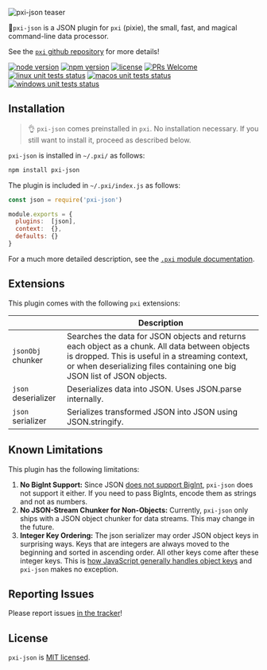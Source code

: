 ![pxi-json teaser][teaser]

🧚`pxi-json` is a JSON plugin for `pxi` (pixie), the small, fast, and magical command-line data processor.

See the [`pxi` github repository][pxi] for more details!

[![node version][shield-node]][node]
[![npm version][shield-npm]][npm-package]
[![license][shield-license]][license]
[![PRs Welcome][shield-prs]][contribute]
[![linux unit tests status][shield-unit-tests-linux]][actions]
[![macos unit tests status][shield-unit-tests-macos]][actions]
[![windows unit tests status][shield-unit-tests-windows]][actions]

## Installation

> :ok_hand: `pxi-json` comes preinstalled in `pxi`.
> No installation necessary.
> If you still want to install it, proceed as described below.

`pxi-json` is installed in `~/.pxi/` as follows:

```bash
npm install pxi-json
```

The plugin is included in `~/.pxi/index.js` as follows:

```js
const json = require('pxi-json')

module.exports = {
  plugins:  [json],
  context:  {},
  defaults: {}
}
```

For a much more detailed description, see the [`.pxi` module documentation][pxi-module].

## Extensions

This plugin comes with the following `pxi` extensions:

|                     | Description                                                                                                                                                                                                                  |
|---------------------|------------------------------------------------------------------------------------------------------------------------------------------------------------------------------------------------------------------------------|
| `jsonObj` chunker   | Searches the data for JSON objects and returns each object as a chunk. All data between objects is dropped. This is useful in a streaming context, or when deserializing files containing one big JSON list of JSON objects. |
| `json` deserializer | Deserializes data into JSON. Uses JSON.parse internally.                                                                                                                                                                     |
| `json` serializer   | Serializes transformed JSON into JSON using JSON.stringify.                                                                                                                                                                  |

## Known Limitations

This plugin has the following limitations:

1.  **No BigInt Support:**
    Since JSON [does not support BigInt][json-bigint], `pxi-json` does not support it either.
    If you need to pass BigInts, encode them as strings and not as numbers.
2.  **No JSON-Stream Chunker for Non-Objects:**
    Currently, `pxi-json` only ships with a JSON object chunker for data streams.
    This may change in the future.
3.  **Integer Key Ordering:**
    The json serializer may order JSON object keys in surprising ways.
    Keys that are integers are always moved to the beginning and sorted in ascending order.
    All other keys come after these integer keys.
    This is [how JavaScript generally handles object keys][json-keys-ordering] and `pxi-json` makes no exception.

## Reporting Issues

Please report issues [in the tracker][issues]!

## License

`pxi-json` is [MIT licensed][license].

[actions]: https://github.com/Yord/pxi-json/actions
[contribute]: https://github.com/Yord/pxi
[issues]: https://github.com/Yord/pxi/issues
[json-bigint]: https://stackoverflow.com/questions/18755125/node-js-is-there-any-proper-way-to-parse-json-with-large-numbers-long-bigint
[json-keys-ordering]: https://stackoverflow.com/questions/30076219/does-es6-introduce-a-well-defined-order-of-enumeration-for-object-properties#answer-30919039
[license]: https://github.com/Yord/pxi-json/blob/master/LICENSE
[node]: https://nodejs.org/
[npm-package]: https://www.npmjs.com/package/pxi-json
[pxi]: https://github.com/Yord/pxi
[pxi-module]: https://github.com/Yord/pxi#pxi-module
[shield-license]: https://img.shields.io/npm/l/pxi-json?color=yellow&labelColor=313A42
[shield-node]: https://img.shields.io/node/v/pxi-json?color=red&labelColor=313A42
[shield-npm]: https://img.shields.io/npm/v/pxi-json.svg?color=orange&labelColor=313A42
[shield-prs]: https://img.shields.io/badge/PRs-welcome-green.svg?labelColor=313A42
[shield-unit-tests-linux]: https://github.com/Yord/pxi-json/workflows/linux/badge.svg?branch=master
[shield-unit-tests-macos]: https://github.com/Yord/pxi-json/workflows/macos/badge.svg?branch=master
[shield-unit-tests-windows]: https://github.com/Yord/pxi-json/workflows/windows/badge.svg?branch=master
[teaser]: https://github.com/Yord/pxi-json/blob/master/teaser.gif?raw=true